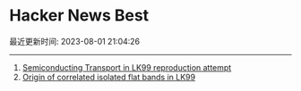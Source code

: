 # Hacker News Best

最近更新时间: 2023-08-01 21:04:26

--- 
1. [Semiconducting Transport in LK99 reproduction attempt](https://arxiv.org/abs/2307.16802) 
2. [Origin of correlated isolated flat bands in LK99](https://arxiv.org/abs/2307.16892) 

